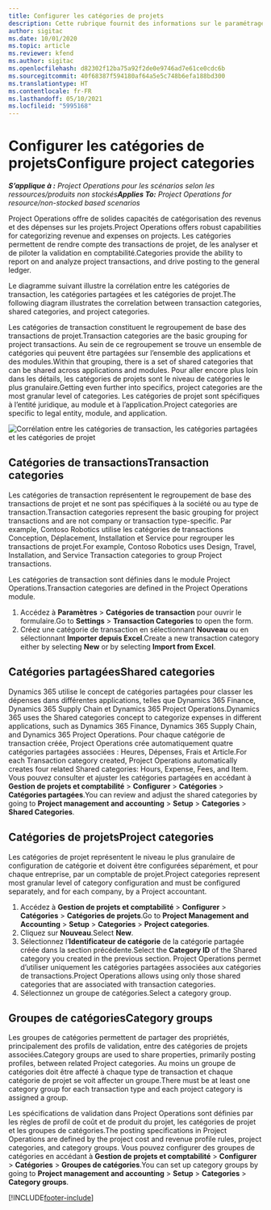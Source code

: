 ```yaml
---
title: Configurer les catégories de projets
description: Cette rubrique fournit des informations sur le paramétrage des catégories de projet.
author: sigitac
ms.date: 10/01/2020
ms.topic: article
ms.reviewer: kfend
ms.author: sigitac
ms.openlocfilehash: d82302f12ba75a92f2de0e9746ad7e61ce0cdc6b
ms.sourcegitcommit: 40f68387f594180af64a5e5c748b6efa188bd300
ms.translationtype: HT
ms.contentlocale: fr-FR
ms.lasthandoff: 05/10/2021
ms.locfileid: "5995168"
---
```

# <a name="configure-project-categories"></a><span data-ttu-id="f471b-103">Configurer les catégories de projets</span><span class="sxs-lookup"><span data-stu-id="f471b-103">Configure project categories</span></span>

<span data-ttu-id="f471b-104">_**S’applique à :** Project Operations pour les scénarios selon les ressources/produits non stockés_</span><span class="sxs-lookup"><span data-stu-id="f471b-104">_**Applies To:** Project Operations for resource/non-stocked based scenarios_</span></span>

<span data-ttu-id="f471b-105">Project Operations offre de solides capacités de catégorisation des revenus et des dépenses sur les projets.</span><span class="sxs-lookup"><span data-stu-id="f471b-105">Project Operations offers robust capabilities for categorizing revenue and expenses on projects.</span></span> <span data-ttu-id="f471b-106">Les catégories permettent de rendre compte des transactions de projet, de les analyser et de piloter la validation en comptabilité.</span><span class="sxs-lookup"><span data-stu-id="f471b-106">Categories provide the ability to report on and analyze project transactions, and drive posting to the general ledger.</span></span>

<span data-ttu-id="f471b-107">Le diagramme suivant illustre la corrélation entre les catégories de transaction, les catégories partagées et les catégories de projet.</span><span class="sxs-lookup"><span data-stu-id="f471b-107">The following diagram illustrates the correlation between transaction categories, shared categories, and project categories.</span></span> 

<span data-ttu-id="f471b-108">Les catégories de transaction constituent le regroupement de base des transactions de projet.</span><span class="sxs-lookup"><span data-stu-id="f471b-108">Transaction categories are the basic grouping for project transactions.</span></span> <span data-ttu-id="f471b-109">Au sein de ce regroupement se trouve un ensemble de catégories qui peuvent être partagées sur l’ensemble des applications et des modules.</span><span class="sxs-lookup"><span data-stu-id="f471b-109">Within that grouping, there is a set of shared categories that can be shared across applications and modules.</span></span> <span data-ttu-id="f471b-110">Pour aller encore plus loin dans les détails, les catégories de projets sont le niveau de catégories le plus granulaire.</span><span class="sxs-lookup"><span data-stu-id="f471b-110">Getting even further into specifics, project categories are the most granular level of categories.</span></span> <span data-ttu-id="f471b-111">Les catégories de projet sont spécifiques à l’entité juridique, au module et à l’application.</span><span class="sxs-lookup"><span data-stu-id="f471b-111">Project categories are specific to legal entity, module, and application.</span></span>

![Corrélation entre les catégories de transaction, les catégories partagées et les catégories de projet](media/project-categories.png)

## <a name="transaction-categories"></a><span data-ttu-id="f471b-113">Catégories de transactions</span><span class="sxs-lookup"><span data-stu-id="f471b-113">Transaction categories</span></span>

<span data-ttu-id="f471b-114">Les catégories de transaction représentent le regroupement de base des transactions de projet et ne sont pas spécifiques à la société ou au type de transaction.</span><span class="sxs-lookup"><span data-stu-id="f471b-114">Transaction categories represent the basic grouping for project transactions and are not company or transaction type-specific.</span></span> <span data-ttu-id="f471b-115">Par example, Contoso Robotics utilise les catégories de transactions Conception, Déplacement, Installation et Service pour regrouper les transactions de projet.</span><span class="sxs-lookup"><span data-stu-id="f471b-115">For example, Contoso Robotics uses Design, Travel, Installation, and Service Transaction categories to group Project transactions.</span></span>

<span data-ttu-id="f471b-116">Les catégories de transaction sont définies dans le module Project Operations.</span><span class="sxs-lookup"><span data-stu-id="f471b-116">Transaction categories are defined in the Project Operations module.</span></span> 
1. <span data-ttu-id="f471b-117">Accédez à **Paramètres** \> **Catégories de transaction** pour ouvrir le formulaire.</span><span class="sxs-lookup"><span data-stu-id="f471b-117">Go to **Settings** \> **Transaction Categories** to open the form.</span></span> 
2. <span data-ttu-id="f471b-118">Créez une catégorie de transaction en sélectionnant **Nouveau** ou en sélectionnant **Importer depuis Excel**.</span><span class="sxs-lookup"><span data-stu-id="f471b-118">Create a new transaction category either by selecting **New** or by selecting **Import from Excel**.</span></span>

## <a name="shared-categories"></a><span data-ttu-id="f471b-119">Catégories partagées</span><span class="sxs-lookup"><span data-stu-id="f471b-119">Shared categories</span></span>

<span data-ttu-id="f471b-120">Dynamics 365 utilise le concept de catégories partagées pour classer les dépenses dans différentes applications, telles que Dynamics 365 Finance, Dynamics 365 Supply Chain et Dynamics 365 Project Operations.</span><span class="sxs-lookup"><span data-stu-id="f471b-120">Dynamics 365 uses the Shared categories concept to categorize expenses in different applications, such as Dynamics 365 Finance, Dynamics 365 Supply Chain, and Dynamics 365 Project Operations.</span></span> <span data-ttu-id="f471b-121">Pour chaque catégorie de transaction créée, Project Operations crée automatiquement quatre catégories partagées associées : Heures, Dépenses, Frais et Article.</span><span class="sxs-lookup"><span data-stu-id="f471b-121">For each Transaction category created, Project Operations automatically creates four related Shared categories: Hours, Expense, Fees, and Item.</span></span> <span data-ttu-id="f471b-122">Vous pouvez consulter et ajuster les catégories partagées en accédant à **Gestion de projets et comptabilité** \> **Configurer** \> **Catégories** \> **Catégories partagées**.</span><span class="sxs-lookup"><span data-stu-id="f471b-122">You can review and adjust the shared categories by going to **Project management and accounting** \> **Setup** \> **Categories** \> **Shared Categories**.</span></span>

## <a name="project-categories"></a><span data-ttu-id="f471b-123">Catégories de projets</span><span class="sxs-lookup"><span data-stu-id="f471b-123">Project categories</span></span>

<span data-ttu-id="f471b-124">Les catégories de projet représentent le niveau le plus granulaire de configuration de catégorie et doivent être configurées séparément, et pour chaque entreprise, par un comptable de projet.</span><span class="sxs-lookup"><span data-stu-id="f471b-124">Project categories represent most granular level of category configuration and must be configured separately, and for each company, by a Project accountant.</span></span>

1. <span data-ttu-id="f471b-125">Accédez à **Gestion de projets et comptabilité** \> **Configurer** \> **Catégories** \> **Catégories de projets**.</span><span class="sxs-lookup"><span data-stu-id="f471b-125">Go to **Project Management and Accounting** \> **Setup** \> **Categories** \> **Project categories**.</span></span>
2. <span data-ttu-id="f471b-126">Cliquez sur **Nouveau**.</span><span class="sxs-lookup"><span data-stu-id="f471b-126">Select **New**.</span></span>
3. <span data-ttu-id="f471b-127">Sélectionnez l’**Identificateur de catégorie** de la catégorie partagée créée dans la section précédente.</span><span class="sxs-lookup"><span data-stu-id="f471b-127">Select the **Category ID** of the Shared category you created in the previous section.</span></span> <span data-ttu-id="f471b-128">Project Operations permet d’utiliser uniquement les catégories partagées associées aux catégories de transactions.</span><span class="sxs-lookup"><span data-stu-id="f471b-128">Project Operations allows using only those shared categories that are associated with transaction categories.</span></span>
4. <span data-ttu-id="f471b-129">Sélectionnez un groupe de catégories.</span><span class="sxs-lookup"><span data-stu-id="f471b-129">Select a category group.</span></span>

## <a name="category-groups"></a><span data-ttu-id="f471b-130">Groupes de catégories</span><span class="sxs-lookup"><span data-stu-id="f471b-130">Category groups</span></span>

<span data-ttu-id="f471b-131">Les groupes de catégories permettent de partager des propriétés, principalement des profils de validation, entre des catégories de projets associées.</span><span class="sxs-lookup"><span data-stu-id="f471b-131">Category groups are used to share properties, primarily posting profiles, between related Project categories.</span></span> <span data-ttu-id="f471b-132">Au moins un groupe de catégories doit être affecté à chaque type de transaction et chaque catégorie de projet se voit affecter un groupe.</span><span class="sxs-lookup"><span data-stu-id="f471b-132">There must be at least one category group for each transaction type and each project category is assigned a group.</span></span>

<span data-ttu-id="f471b-133">Les spécifications de validation dans Project Operations sont définies par les règles de profil de coût et de produit du projet, les catégories de projet et les groupes de catégories.</span><span class="sxs-lookup"><span data-stu-id="f471b-133">The posting specifications in Project Operations are defined by the project cost and revenue profile rules, project categories, and category groups.</span></span> <span data-ttu-id="f471b-134">Vous pouvez configurer des groupes de catégories en accédant à **Gestion de projets et comptabilité** \> **Configurer** \> **Catégories** \> **Groupes de catégories**.</span><span class="sxs-lookup"><span data-stu-id="f471b-134">You can set up category groups by going to **Project management and accounting** \> **Setup** \> **Categories** \> **Category groups**.</span></span>


[!INCLUDE[footer-include](../includes/footer-banner.md)]